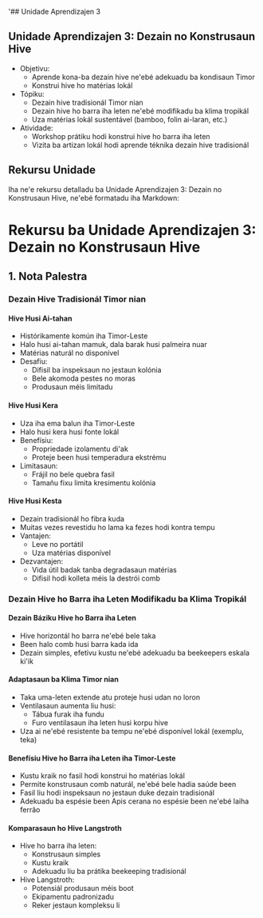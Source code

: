'## Unidade Aprendizajen 3

## Unidade Aprendizajen 3: Dezain no Konstrusaun Hive
- Objetivu:
  * Aprende kona-ba dezain hive ne'ebé adekuadu ba kondisaun Timor
  * Konstrui hive ho matérias lokál
- Tópiku:
  * Dezain hive tradisionál Timor nian
  * Dezain hive ho barra iha leten ne'ebé modifikadu ba klima tropikál
  * Uza matérias lokál sustentável (bamboo, folin ai-laran, etc.)
- Atividade:
  * Workshop prátiku hodi konstrui hive ho barra iha leten
  * Vizita ba artizan lokál hodi aprende téknika dezain hive tradisionál

## Rekursu Unidade

Iha ne'e rekursu detalladu ba Unidade Aprendizajen 3: Dezain no Konstrusaun Hive, ne'ebé formatadu iha Markdown:

# Rekursu ba Unidade Aprendizajen 3: Dezain no Konstrusaun Hive

## 1. Nota Palestra

### Dezain Hive Tradisionál Timor nian

#### Hive Husi Ai-tahan
- Histórikamente komún iha Timor-Leste
- Halo husi ai-tahan mamuk, dala barak husi palmeira nuar
- Matérias naturál no disponível
- Desafiu:
  * Difisil ba inspeksaun no jestaun kolónia
  * Bele akomoda pestes no moras
  * Produsaun méis limitadu

#### Hive Husi Kera
- Uza iha ema balun iha Timor-Leste
- Halo husi kera husi fonte lokál
- Benefísiu:
  * Propriedade izolamentu di'ak
  * Proteje been husi temperadura ekstrému
- Limitasaun:
  * Frájil no bele quebra fasil
  * Tamañu fixu limita kresimentu kolónia

#### Hive Husi Kesta
- Dezain tradisionál ho fibra kuda
- Muitas vezes revestidu ho lama ka fezes hodi kontra tempu
- Vantajen:
  * Leve no portátil
  * Uza matérias disponível
- Dezvantajen:
  * Vida útil badak tanba degradasaun matérias
  * Difisil hodi kolleta méis la destrói comb

### Dezain Hive ho Barra iha Leten Modifikadu ba Klima Tropikál

#### Dezain Báziku Hive ho Barra iha Leten
- Hive horizontál ho barra ne'ebé bele taka
- Been halo comb husi barra kada ida
- Dezain simples, efetivu kustu ne'ebé adekuadu ba beekeepers eskala ki'ik

#### Adaptasaun ba Klima Timor nian
- Taka uma-leten extende atu proteje husi udan no loron
- Ventilasaun aumenta liu husi:
  * Tábua furak iha fundu
  * Furo ventilasaun iha leten husi korpu hive
- Uza ai ne'ebé resistente ba tempu ne'ebé disponível lokál (exemplu, teka)

#### Benefísiu Hive ho Barra iha Leten iha Timor-Leste
- Kustu kraik no fasil hodi konstrui ho matérias lokál
- Permite konstrusaun comb naturál, ne'ebé bele hadia saúde been
- Fasil liu hodi inspeksaun no jestaun duke dezain tradisionál
- Adekuadu ba espésie been Apis cerana no espésie been ne'ebé laiha ferrão

#### Komparasaun ho Hive Langstroth
- Hive ho barra iha leten:
  * Konstrusaun simples
  * Kustu kraik
  * Adekuadu liu ba prátika beekeeping tradisionál
- Hive Langstroth:
  * Potensiál produsaun méis boot
  * Ekipamentu padronizadu
  * Reker jestaun kompleksu li